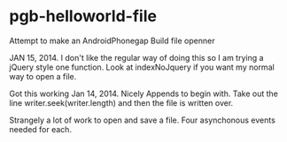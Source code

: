 pgb-helloworld-file
===================

Attempt to make an AndroidPhonegap Build file openner


JAN 15, 2014. I don't like the regular way of doing this so I am trying a jQuery style one function. Look at indexNoJquery if you want my normal way to open a file.




Got this working Jan 14, 2014.
Nicely Appends to begin with. Take out the line  writer.seek(writer.length)  and then the file is written over.

Strangely a lot of work to open and save a file. Four asynchonous events needed for each.
